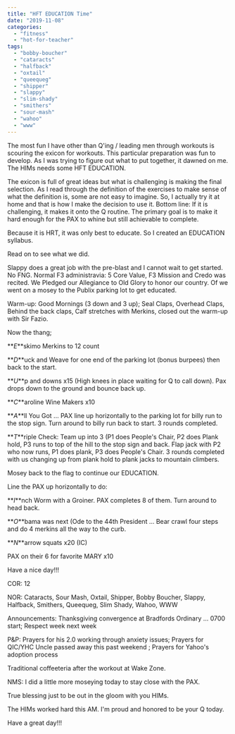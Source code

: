 ```yaml
---
title: "HFT EDUCATION Time"
date: "2019-11-08"
categories: 
  - "fitness"
  - "hot-for-teacher"
tags: 
  - "bobby-boucher"
  - "cataracts"
  - "halfback"
  - "oxtail"
  - "queequeg"
  - "shipper"
  - "slappy"
  - "slim-shady"
  - "smithers"
  - "sour-mash"
  - "wahoo"
  - "www"
---
```


The most fun I have other than Q'ing / leading men through workouts is scouring the exicon for workouts. This particular preparation was fun to develop. As I was trying to figure out what to put together, it dawned on me. The HIMs needs some HFT EDUCATION.

The exicon is full of great ideas but what is challenging is making the final selection. As I read through the definition of the exercises to make sense of what the definition is, some are not easy to imagine. So, I actually try it at home and that is how I make the decision to use it. Bottom line: If it is challenging, it makes it onto the Q routine. The primary goal is to make it hard enough for the PAX to whine but still achievable to complete.

Because it is HRT, it was only best to educate. So I created an EDUCATION syllabus.

Read on to see what we did.

Slappy does a great job with the pre-blast and I cannot wait to get started. No FNG. Normal F3 administravia: 5 Core Value, F3 Mission and Credo was recited. We Pledged our Allegiance to Old Glory to honor our country. Of we went on a mosey to the Publix parking lot to get educated.

Warm-up: Good Mornings (3 down and 3 up); Seal Claps, Overhead Claps, Behind the back claps, Calf stretches with Merkins, closed out the warm-up with Sir Fazio.

Now the thang;

**_E_**skimo Merkins to 12 count

**_D_**uck and Weave for one end of the parking lot (bonus burpees) then back to the start.

**_U_**p and downs x15 (High knees in place waiting for Q to call down). Pax drops down to the ground and bounce back up.

**_C_**aroline Wine Makers x10

**_A_**ll You Got ... PAX line up horizontally to the parking lot for billy run to the stop sign. Turn around to billy run back to start. 3 rounds completed.

**_T_**riple Check: Team up into 3 (P1 does People's Chair, P2 does Plank hold, P3 runs to top of the hill to the stop sign and back. Flap jack with P2 who now runs, P1 does plank, P3 does People's Chair. 3 rounds completed with us changing up from plank hold to plank jacks to mountain climbers.

Mosey back to the flag to continue our EDUCATION.

Line the PAX up horizontally to do:

**_I_**nch Worm with a Groiner. PAX completes 8 of them. Turn around to head back.

**_O_**bama was next (Ode to the 44th President ... Bear crawl four steps and do 4 merkins all the way to the curb.

**_N_**arrow squats x20 (IC)

PAX on their 6 for favorite MARY x10

Have a nice day!!!

COR: 12

NOR: Cataracts, Sour Mash, Oxtail, Shipper, Bobby Boucher, Slappy, Halfback, Smithers, Queequeg, Slim Shady, Wahoo, WWW

Announcements: Thanksgiving convergence at Bradfords Ordinary ... 0700 start; Respect week next week

P&P: Prayers for his 2.0 working through anxiety issues; Prayers for QIC/YHC Uncle passed away this past weekend ; Prayers for Yahoo's adoption process

Traditional coffeeteria after the workout at Wake Zone.

NMS: I did a little more moseying today to stay close with the PAX.

True blessing just to be out in the gloom with you HIMs.

The HIMs worked hard this AM. I'm proud and honored to be your Q today.

Have a great day!!!
